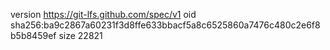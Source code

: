 version https://git-lfs.github.com/spec/v1
oid sha256:ba9c2867a60231f3d8ffe633bbacf5a8c6525860a7476c480c2e6f8b5b8459ef
size 22821
